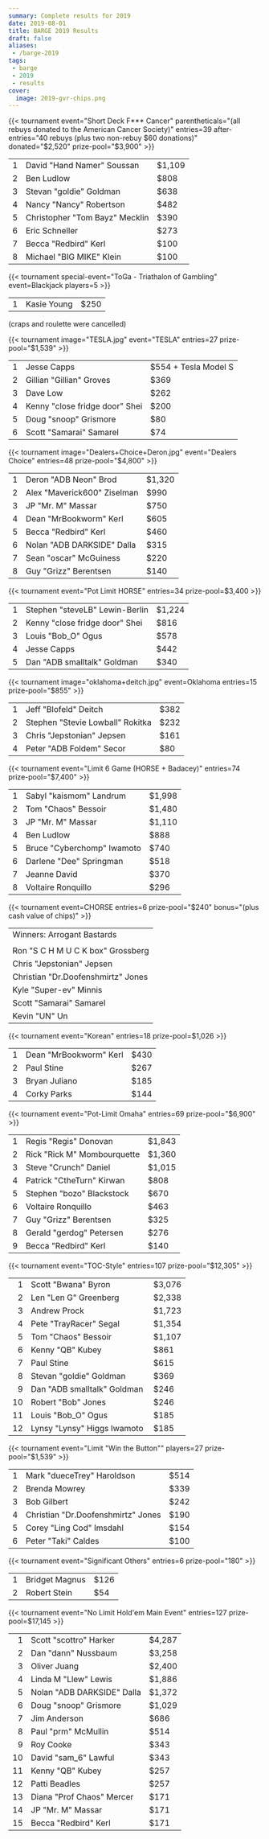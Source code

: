 ```yaml
---
summary: Complete results for 2019
date: 2019-08-01
title: BARGE 2019 Results
draft: false
aliases:
 - /barge-2019
tags:
 - barge
 - 2019
 - results
cover:
  image: 2019-gvr-chips.png
---
```


{{< tournament
    event="Short Deck F*** Cancer"
    parentheticals="(all rebuys donated to the American Cancer Society)"
    entries=39
    after-entries="40 rebuys (plus two non-rebuy $60 donations)"
    donated="$2,520"
    prize-pool="$3,900" >}}

|   |                                          |        |
|--:|------------------------------------------|--------|
| 1 | David &quot;Hand Namer&quot; Soussan     | $1,109 |
| 2 | Ben Ludlow                               | $808   |
| 3 | Stevan &quot;goldie&quot; Goldman        | $638   |
| 4 | Nancy &quot;Nancy&quot; Robertson        | $482   |
| 5 | Christopher &quot;Tom Bayz&quot; Mecklin | $390   |
| 6 | Eric Schneller                           | $273   |
| 7 | Becca &quot;Redbird&quot; Kerl           | $100   |
| 8 | Michael &quot;BIG MIKE&quot; Klein       | $100   |


{{< tournament
    special-event="ToGa - Triathalon of Gambling"
    event=Blackjack
    players=5 >}}

|   |             |      |
|--:|-------------|------|
| 1 | Kasie Young | $250 |

(craps and roulette were cancelled)

{{< tournament
    image="TESLA.jpg"
    event="TESLA"
    entries=27
    prize-pool="$1,539" >}}

|   |                                          |                      |
|--:|------------------------------------------|----------------------|
| 1 | Jesse Capps                              | $554 + Tesla Model S |
| 2 | Gillian &quot;Gillian&quot; Groves       | $369                 |
| 3 | Dave Low                                 | $262                 |
| 4 | Kenny &quot;close fridge door&quot; Shei | $200                 |
| 5 | Doug &quot;snoop&quot; Grismore          | $80                  |
| 6 | Scott &quot;Samarai&quot; Samarel        | $74                  |
 
{{< tournament
    image="Dealers+Choice+Deron.jpg"
    event="Dealers Choice"
    entries=48
    prize-pool="$4,800" >}}

|   |                                       |        |
|--:|---------------------------------------|--------|
| 1 | Deron &quot;ADB Neon&quot; Brod       | $1,320 |
| 2 | Alex &quot;Maverick600&quot; Ziselman | $990   |
| 3 | JP &quot;Mr. M&quot; Massar           | $750   |
| 4 | Dean &quot;MrBookworm&quot; Kerl      | $605   |
| 5 | Becca &quot;Redbird&quot; Kerl        | $460   |
| 6 | Nolan &quot;ADB DARKSIDE&quot; Dalla  | $315   |
| 7 | Sean &quot;oscar&quot; McGuiness      | $220   |
| 8 | Guy &quot;Grizz&quot; Berentsen       | $140   |
 
{{< tournament
    event="Pot Limit HORSE"
    entries=34
    prize-pool=$3,400 >}}

|   |                                          |        |
|--:|------------------------------------------|--------|
| 1 | Stephen &quot;steveLB&quot; Lewin-Berlin | $1,224 |
| 2 | Kenny &quot;close fridge door&quot; Shei | $816   |
| 3 | Louis &quot;Bob\_O&quot; Ogus            | $578   |
| 4 | Jesse Capps                              | $442   |
| 5 | Dan &quot;ADB smalltalk&quot; Goldman    | $340   |


{{< tournament
    image="oklahoma+deitch.jpg"
    event=Oklahoma
    entries=15
    prize-pool="$855" >}}

|   |             |      |
|--:|-------------|------|
| 1 | Jeff &quot;Blofeld&quot; Deitch |  $382 ||
| 2 | Stephen &quot;Stevie Lowball&quot; Rokitka | $232 |
| 3 | Chris &quot;Jepstonian&quot; Jepsen |  $161 |
| 4 | Peter &quot;ADB Foldem&quot; Secor |  $80 |
 
{{< tournament
    event="Limit 6 Game (HORSE + Badacey)"
    entries=74
    prize-pool="$7,400" >}}

|   |                                      |        |
|--:|--------------------------------------|--------|
| 1 | Sabyl &quot;kaismom&quot; Landrum    | $1,998 |
| 2 | Tom &quot;Chaos&quot; Bessoir        | $1,480 |
| 3 | JP &quot;Mr. M&quot; Massar          | $1,110 |
| 4 | Ben Ludlow                           | $888   |
| 5 | Bruce &quot;Cyberchomp&quot; Iwamoto | $740   |
| 6 | Darlene &quot;Dee&quot; Springman    | $518   |
| 7 | Jeanne David                         | $370   |
| 8 | Voltaire Ronquillo                   | $296   |

{{< tournament
    event=CHORSE
    entries=6
    prize-pool="$240"
    bonus="(plus cash value of chips)" >}}

|                                              |
|----------------------------------------------|
| Winners: Arrogant Bastards                   |
|                                              |
| Ron &quot;S C H M U C K box&quot; Grossberg  |
| Chris &quot;Jepstonian&quot; Jepsen          |
| Christian &quot;Dr.Doofenshmirtz&quot; Jones |
| Kyle &quot;Super-ev&quot; Minnis             |
| Scott &quot;Samarai&quot; Samarel            |
| Kevin &quot;UN&quot; Un                      |

 {{< tournament
    event="Korean"
    entries=18
    prize-pool=$1,026 >}}

|   |                                  |      |
|--:|----------------------------------|------|
| 1 | Dean &quot;MrBookworm&quot; Kerl | $430 |
| 2 | Paul Stine                       | $267 |
| 3 | Bryan Juliano                    | $185 |
| 4 | Corky Parks                      | $144 |

{{< tournament
    event="Pot-Limit Omaha"
    entries=69
    prize-pool="$6,900" >}}

|   |                                       |        |
|--:|---------------------------------------|--------|
| 1 | Regis &quot;Regis&quot; Donovan       | $1,843 |
| 2 | Rick &quot;Rick M&quot; Mombourquette | $1,360 |
| 3 | Steve &quot;Crunch&quot; Daniel       | $1,015 |
| 4 | Patrick &quot;CtheTurn&quot; Kirwan   | $808   |
| 5 | Stephen &quot;bozo&quot; Blackstock   | $670   |
| 6 | Voltaire Ronquillo                    | $463   |
| 7 | Guy &quot;Grizz&quot; Berentsen       | $325   |
| 8 | Gerald &quot;gerdog&quot; Petersen    | $276   |
| 9 | Becca &quot;Redbird&quot; Kerl        | $140   |
 
{{< tournament
    event="TOC-Style"
    entries=107
    prize-pool="$12,305" >}}

|    |                                             |        |
|---:|---------------------------------------------|--------|
|  1 | Scott &quot;Bwana&quot; Byron               | $3,076 |
|  2 | Len &quot;Len G&quot; Greenberg             | $2,338 |
|  3 | Andrew Prock                                | $1,723 |
|  4 | Pete &quot;TrayRacer&quot; Segal            | $1,354 |
|  5 | Tom &quot;Chaos&quot; Bessoir               | $1,107 |
|  6 | Kenny &quot;QB&quot; Kubey                  | $861   |
|  7 | Paul Stine                                  | $615   |
|  8 | Stevan &quot;goldie&quot; Goldman           | $369   |
|  9 | Dan &quot;ADB smalltalk&quot; Goldman&nbsp; | $246   |
| 10 | Robert &quot;Bob&quot; Jones                | $246   |
| 11 | Louis &quot;Bob\_O&quot; Ogus               | $185   |
| 12 | Lynsy &quot;Lynsy&quot; Higgs Iwamoto       | $185   |
 
 {{< tournament
    event="Limit \"Win the Button\""
    players=27
    prize-pool="$1,539" >}}

|   |                                              |      |
|--:|----------------------------------------------|------|
| 1 | Mark &quot;dueceTrey&quot; Haroldson         | $514 |
| 2 | Brenda Mowrey                                | $339 |
| 3 | Bob Gilbert                                  | $242 |
| 4 | Christian &quot;Dr.Doofenshmirtz&quot; Jones | $190 |
| 5 | Corey &quot;Ling Cod&quot; Imsdahl           | $154 |
| 6 | Peter &quot;Taki&quot; Caldes                | $100 |

{{< tournament
    event="Significant Others"
    entries=6
    prize-pool="180" >}}

|   |                |      |
|--:|----------------|------|
| 1 | Bridget Magnus | $126 |
| 2 | Robert Stein   | $54  |

 {{< tournament
    event="No Limit Hold'em Main Event"
    entries=127
    prize-pool=$17,145 >}}

|    |                                      |        |
|---:|--------------------------------------|--------|
|  1 | Scott &quot;scottro&quot; Harker     | $4,287 |
|  2 | Dan &quot;dann&quot; Nussbaum        | $3,258 |
|  3 | Oliver Juang                         | $2,400 |
|  4 | Linda M &quot;Llew&quot; Lewis       | $1,886 |
|  5 | Nolan &quot;ADB DARKSIDE&quot; Dalla | $1,372 |
|  6 | Doug &quot;snoop&quot; Grismore      | $1,029 |
|  7 | Jim Anderson                         | $686   |
|  8 | Paul &quot;prm&quot; McMullin        | $514   |
|  9 | Roy Cooke                            | $343   |
| 10 | David &quot;sam_6&quot; Lawful       | $343   |
| 11 | Kenny &quot;QB&quot; Kubey           | $257   |
| 12 | Patti Beadles                        | $257   |
| 13 | Diana &quot;Prof Chaos&quot; Mercer  | $171   |
| 14 | JP &quot;Mr. M&quot; Massar          | $171   |
| 15 | Becca &quot;Redbird&quot; Kerl       | $171   |
